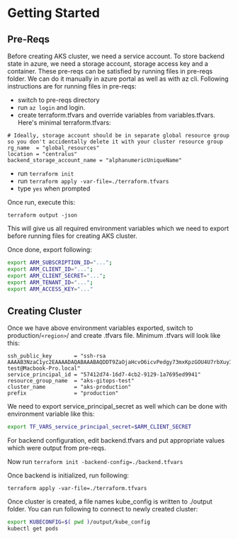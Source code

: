 Getting Started
===============

Pre-Reqs
-------------

Before creating AKS cluster, we need a service account. To store backend state in azure, we need a storage account, storage access key and a container. These pre-reqs can be satisfied by running files in pre-reqs folder. We can do it manually in azure portal as well as with az cli. Following instructions are for running files in pre-reqs:

- switch to pre-reqs directory
- run `az login` and login.
- create terraform.tfvars and override variables from variables.tfvars. Here's minimal terraform.tfvars:
```hcl
# Ideally, storage account should be in separate global resource group so you don't accidentally delete it with your cluster resource group
rg_name  = "global_resources"
location = "centralus"
backend_storage_account_name = "alphanumericUniqueName"
```
- run `terraform init`
- run `terraform apply -var-file=./terraform.tfvars`
- type `yes` when prompted

Once run, execute this:

`terraform output -json`

This will give us all required environment variables which we need to export before running files for creating AKS cluster.

Once done, export following:

```bash
export ARM_SUBSCRIPTION_ID="...";
export ARM_CLIENT_ID="...";
export ARM_CLIENT_SECRET="...";
export ARM_TENANT_ID="...";
export ARM_ACCESS_KEY="..."
```
Creating Cluster
-------------------

Once we have above environment variables exported, switch to production/`<region>`/ and create .tfvars file. Minimum .tfvars will look like this:

```hcl
ssh_public_key       = "ssh-rsa AAAAB3NzaC1yc2EAAAADAQABAAABAQDDT9ZaOjaHcvO6icvPedgy73mxKpzGOU4U7rbXuyINGZNL0RSAjyJvHoB8Sm1xAgjrWKE4N58WOOOjW/EeNoP9m/aWDamDEawuV5B+2gpSIqliK9f3l7ssftB6pfl+/gqSpGu03QZ1BxtI1NTOCf447foXOtkqmmlnM1sswuo/XWvL/IEsTYCSOCju3nlyQPtruoO9bfT6kg4CnUmML9HIw7JsDAZceVV83iVY01KU13uFF1KETvxDvn9YABX1Cyx7yKRVsKJkj7dgndyCAu52qi6erD7wAKKMIoKTJbkCVExjHlXOd6WBq0A3azpel0ZOH+autcQ/e0R6m4MOj+7D test@Macbook-Pro.local"
service_principal_id = "57412d74-16d7-4cb2-9129-1a7695ed9941"
resource_group_name  = "aks-gitops-test"
cluster_name         = "aks-production"
prefix               = "production"
```

We need to export service_principal_secret as well which can be done with environment variable like this:

```bash
export TF_VARS_service_principal_secret=$ARM_CLIENT_SECRET
```

For backend configuration, edit backend.tfvars and put appropriate values which were output from pre-reqs.

Now run `terraform init -backend-config=./backend.tfvars`

Once backend is initialized, run following:

`terraform apply -var-file=./terraform.tfvars`


Once cluster is created, a file names kube_config is written to ./output folder. You can run following to connect to newly created cluster:

```bash
export KUBECONFIG=$( pwd )/output/kube_config
kubectl get pods
```
